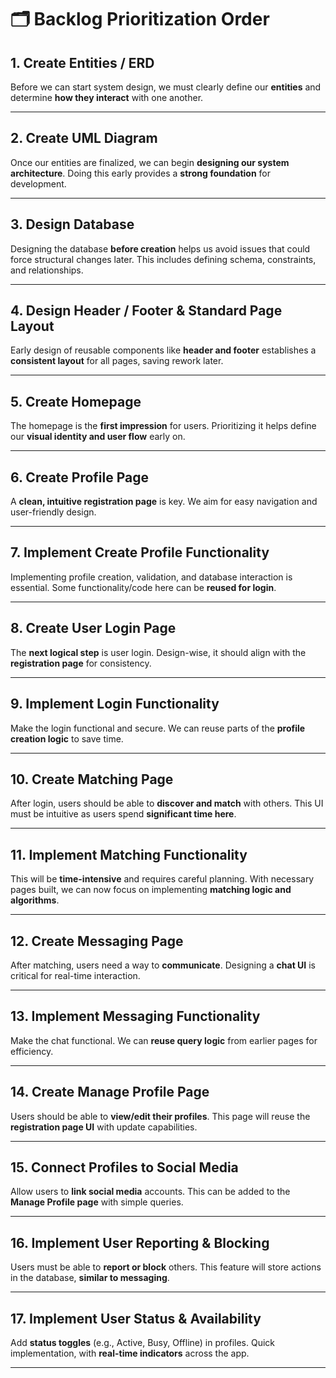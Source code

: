 # 🗂️ Backlog Prioritization Order

## 1. Create Entities / ERD
Before we can start system design, we must clearly define our **entities** and determine **how they interact** with one another.

---

## 2. Create UML Diagram
Once our entities are finalized, we can begin **designing our system architecture**. Doing this early provides a **strong foundation** for development.

---

## 3. Design Database
Designing the database **before creation** helps us avoid issues that could force structural changes later. This includes defining schema, constraints, and relationships.

---

## 4. Design Header / Footer & Standard Page Layout
Early design of reusable components like **header and footer** establishes a **consistent layout** for all pages, saving rework later.

---

## 5. Create Homepage
The homepage is the **first impression** for users. Prioritizing it helps define our **visual identity and user flow** early on.

---

## 6. Create Profile Page
A **clean, intuitive registration page** is key. We aim for easy navigation and user-friendly design.

---

## 7. Implement Create Profile Functionality
Implementing profile creation, validation, and database interaction is essential. Some functionality/code here can be **reused for login**.

---

## 8. Create User Login Page
The **next logical step** is user login. Design-wise, it should align with the **registration page** for consistency.

---

## 9. Implement Login Functionality
Make the login functional and secure. We can reuse parts of the **profile creation logic** to save time.

---

## 10. Create Matching Page
After login, users should be able to **discover and match** with others. This UI must be intuitive as users spend **significant time here**.

---

## 11. Implement Matching Functionality
This will be **time-intensive** and requires careful planning. With necessary pages built, we can now focus on implementing **matching logic and algorithms**.

---

## 12. Create Messaging Page
After matching, users need a way to **communicate**. Designing a **chat UI** is critical for real-time interaction.

---

## 13. Implement Messaging Functionality
Make the chat functional. We can **reuse query logic** from earlier pages for efficiency.

---

## 14. Create Manage Profile Page
Users should be able to **view/edit their profiles**. This page will reuse the **registration page UI** with update capabilities.

---

## 15. Connect Profiles to Social Media
Allow users to **link social media** accounts. This can be added to the **Manage Profile page** with simple queries.

---

## 16. Implement User Reporting & Blocking
Users must be able to **report or block** others. This feature will store actions in the database, **similar to messaging**.

---

## 17. Implement User Status & Availability
Add **status toggles** (e.g., Active, Busy, Offline) in profiles. Quick implementation, with **real-time indicators** across the app.

---
